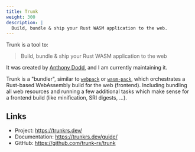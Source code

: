 ```yaml
---
title: Trunk
weight: 300
description: |
  Build, bundle & ship your Rust WASM application to the web.
---
```


Trunk is a tool to:

> Build, bundle & ship your Rust WASM application to the web

It was created by [Anthony Dodd](https://github.com/thedodd), and I am currently maintaining it.

Trunk is a "bundler", similar to [`webpack`](https://webpack.js.org/) or
[`wasm-pack`](https://github.com/rustwasm/wasm-pack), which orchestrates a Rust-based WebAssembly build for
the web (frontend). Including bundling all web resources and running a few additional tasks which make sense for a
frontend build (like minification, SRI digests, …).

## Links

* Project: <https://trunkrs.dev/>
* Documentation: <https://trunkrs.dev/guide/>
* GitHub: <https://github.com/trunk-rs/trunk>
